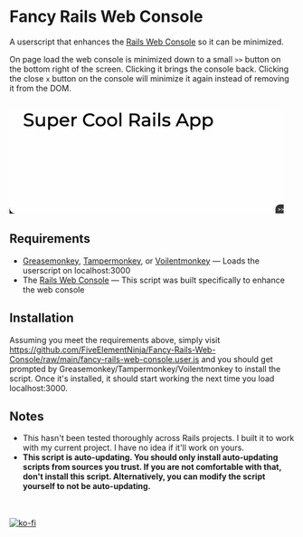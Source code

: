 
# Fancy Rails Web Console

A userscript that enhances the [Rails Web Console](https://github.com/rails/web-console) so it can be minimized.

On page load the web console is minimized down to a small `>>` button on the bottom right of the screen. Clicking it brings the console back. Clicking the close `x` button on the console will minimize it again instead of removing it from the DOM.

&nbsp;  
![GIF demonstrating Fancy Rails Web Console being minimized and restored](https://github.com/FiveElementNinja/Fancy-Rails-Web-Console/blob/7e1b3c2441304246a8c30f0a8f202ac65977f3c3/demo.gif)

## Requirements

 - [Greasemonkey](https://www.greasespot.net), [Tampermonkey](https://www.tampermonkey.net), or [Voilentmonkey](https://violentmonkey.github.io) &mdash; Loads the userscript on localhost:3000
 - The [Rails Web Console](https://github.com/rails/web-console) &mdash; This script was built specifically to enhance the web console

## Installation
Assuming you meet the requirements above, simply visit https://github.com/FiveElementNinja/Fancy-Rails-Web-Console/raw/main/fancy-rails-web-console.user.js and you should get prompted by Greasemonkey/Tampermonkey/Voilentmonkey to install the script. Once it's installed, it should start working the next time you load localhost:3000.

## Notes

 - This hasn't been tested thoroughly across Rails projects. I built it to work with my current project. I have no idea if it'll work on yours.
- **This script is auto-updating. You should only install auto-updating scripts from sources you trust. If you are not comfortable with that, don't install this script. Alternatively, you can modify the script yourself to not be auto-updating.**

&nbsp;  
&nbsp;  
[![ko-fi](https://ko-fi.com/img/githubbutton_sm.svg)](https://ko-fi.com/Y8Y7DO5M5)
